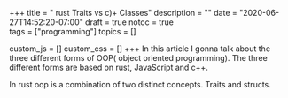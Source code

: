 +++
title = " rust Traits vs  c)+ Classes"
description = ""
date = "2020-06-27T14:52:20-07:00"
draft = true
notoc = true  
tags = ["programming"]
topics = []

custom_js = []
custom_css = []
+++
In this article I gonna talk about the three different forms of OOP( object oriented programming).
The three different forms are based on rust,  JavaScript and c++. 

<!--more-->

In rust oop is a combination of two distinct concepts.  Traits  and structs.

